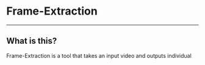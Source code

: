 # Frame-Extraction
---

## What is this?

Frame-Extraction is a tool that takes an input video and outputs individual 